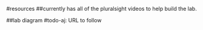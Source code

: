 #resources
##currently has all of the pluralsight videos to help build the lab.

##lab diagram
#todo-aj: URL to follow
